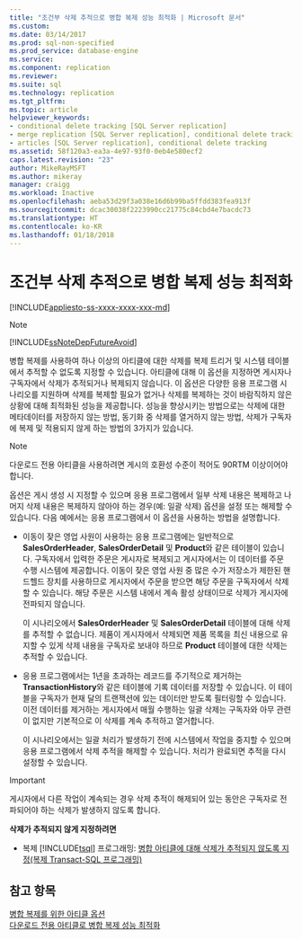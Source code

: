 ```yaml
---
title: "조건부 삭제 추적으로 병합 복제 성능 최적화 | Microsoft 문서"
ms.custom: 
ms.date: 03/14/2017
ms.prod: sql-non-specified
ms.prod_service: database-engine
ms.service: 
ms.component: replication
ms.reviewer: 
ms.suite: sql
ms.technology: replication
ms.tgt_pltfrm: 
ms.topic: article
helpviewer_keywords:
- conditional delete tracking [SQL Server replication]
- merge replication [SQL Server replication], conditional delete tracking
- articles [SQL Server replication], conditional delete tracking
ms.assetid: 58f120a3-ea3a-4e97-93f0-0eb4e580ecf2
caps.latest.revision: "23"
author: MikeRayMSFT
ms.author: mikeray
manager: craigg
ms.workload: Inactive
ms.openlocfilehash: aeba53d29f3a038e16d6b99ba5ffdd383fea913f
ms.sourcegitcommit: dcac30038f2223990cc21775c84cbd4e7bacdc73
ms.translationtype: HT
ms.contentlocale: ko-KR
ms.lasthandoff: 01/18/2018
---
```

# <a name="optimize-merge-replication-performance-with-conditional-delete-tracking"></a>조건부 삭제 추적으로 병합 복제 성능 최적화
[!INCLUDE[appliesto-ss-xxxx-xxxx-xxx-md](../../../includes/appliesto-ss-xxxx-xxxx-xxx-md.md)]
    
> [!NOTE]  
>  [!INCLUDE[ssNoteDepFutureAvoid](../../../includes/ssnotedepfutureavoid-md.md)]  
  
 병합 복제를 사용하여 하나 이상의 아티클에 대한 삭제를 복제 트리거 및 시스템 테이블에서 추적할 수 없도록 지정할 수 있습니다. 아티클에 대해 이 옵션을 지정하면 게시자나 구독자에서 삭제가 추적되거나 복제되지 않습니다. 이 옵션은 다양한 응용 프로그램 시나리오를 지원하며 삭제를 복제할 필요가 없거나 삭제를 복제하는 것이 바람직하지 않은 상황에 대해 최적화된 성능을 제공합니다. 성능을 향상시키는 방법으로는 삭제에 대한 메타데이터를 저장하지 않는 방법, 동기화 중 삭제를 열거하지 않는 방법, 삭제가 구독자에 복제 및 적용되지 않게 하는 방법의 3가지가 있습니다.  
  
> [!NOTE]  
>  다운로드 전용 아티클을 사용하려면 게시의 호환성 수준이 적어도 90RTM 이상이어야 합니다.  
  
 옵션은 게시 생성 시 지정할 수 있으며 응용 프로그램에서 일부 삭제 내용은 복제하고 나머지 삭제 내용은 복제하지 않아야 하는 경우(예: 일괄 삭제) 옵션을 설정 또는 해제할 수 있습니다. 다음 예에서는 응용 프로그램에서 이 옵션을 사용하는 방법을 설명합니다.  
  
-   이동이 잦은 영업 사원이 사용하는 응용 프로그램에는 일반적으로 **SalesOrderHeader**, **SalesOrderDetail** 및 **Product**와 같은 테이블이 있습니다. 구독자에서 입력한 주문은 게시자로 복제되고 게시자에서는 이 데이터를 주문 수행 시스템에 제공합니다. 이동이 잦은 영업 사원 중 많은 수가 저장소가 제한된 핸드헬드 장치를 사용하므로 게시자에서 주문을 받으면 해당 주문을 구독자에서 삭제할 수 있습니다. 해당 주문은 시스템 내에서 계속 활성 상태이므로 삭제가 게시자에 전파되지 않습니다.  
  
     이 시나리오에서 **SalesOrderHeader** 및 **SalesOrderDetail** 테이블에 대해 삭제를 추적할 수 없습니다. 제품이 게시자에서 삭제되면 제품 목록을 최신 내용으로 유지할 수 있게 삭제 내용을 구독자로 보내야 하므로 **Product** 테이블에 대한 삭제는 추적할 수 있습니다.  
  
-   응용 프로그램에서는 1년을 초과하는 레코드를 주기적으로 제거하는 **TransactionHistory**와 같은 테이블에 기록 데이터를 저장할 수 있습니다. 이 테이블을 구독자가 현재 달의 트랜잭션에 있는 데이터만 받도록 필터링할 수 있습니다. 이전 데이터를 제거하는 게시자에서 매월 수행하는 일괄 삭제는 구독자와 아무 관련이 없지만 기본적으로 이 삭제를 계속 추적하고 열거합니다.  
  
     이 시나리오에서는 일괄 처리가 발생하기 전에 시스템에서 작업을 중지할 수 있으며 응용 프로그램에서 삭제 추적을 해제할 수 있습니다. 처리가 완료되면 추적을 다시 설정할 수 있습니다.  
  
> [!IMPORTANT]  
>  게시자에서 다른 작업이 계속되는 경우 삭제 추적이 해제되어 있는 동안은 구독자로 전파되어야 하는 삭제가 발생하지 않도록 합니다.  
  
 **삭제가 추적되지 않게 지정하려면**  
  
-   복제 [!INCLUDE[tsql](../../../includes/tsql-md.md)] 프로그래밍: [병합 아티클에 대해 삭제가 추적되지 않도록 지정&#40;복제 Transact-SQL 프로그래밍&#41;](../../../relational-databases/replication/publish/specify-that-deletes-should-not-be-tracked-for-merge-articles.md)  
  
## <a name="see-also"></a>참고 항목  
 [병합 복제를 위한 아티클 옵션](../../../relational-databases/replication/merge/article-options-for-merge-replication.md)   
 [다운로드 전용 아티클로 병합 복제 성능 최적화](../../../relational-databases/replication/merge/optimize-merge-replication-performance-with-download-only-articles.md)  
  
  
